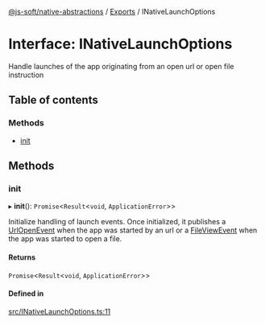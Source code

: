 [@js-soft/native-abstractions](../README.md) / [Exports](../modules.md) / INativeLaunchOptions

# Interface: INativeLaunchOptions

Handle launches of the app originating from an open url or open file instruction

## Table of contents

### Methods

- [init](INativeLaunchOptions.md#init)

## Methods

### init

▸ **init**(): `Promise`<`Result`<`void`, `ApplicationError`\>\>

Initialize handling of launch events. Once initialized, it publishes a [UrlOpenEvent](../classes/UrlOpenEvent.md) when the app was started by an url or a [FileViewEvent](../classes/FileViewEvent.md)
when the app was started to open a file.

#### Returns

`Promise`<`Result`<`void`, `ApplicationError`\>\>

#### Defined in

[src/INativeLaunchOptions.ts:11](https://github.com/js-soft/ts-native-access/blob/99aa731/packages/abstractions/src/INativeLaunchOptions.ts#L11)
